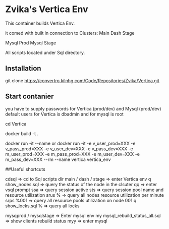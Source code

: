 # Zvika's Vertica Env

This container builds Vertica Env. 

it comed with built in connection to Clusters:
Main
Dash
Stage

Mysql Prod
Mysql Stage

All scripts located under Sql directory.

## Installation

git clone https://convertro.kilnhg.com/Code/Repositories/Zvika/Vertica.git 

## Start contanier

you have to supply passwords for Vertica (prod/dev) and Mysql (prod/dev)
default users for Vertica is dbadmin and for mysql is root

cd Vertica

docker build -t <Your Image Name> .

docker run -it --name <Your Container Name>  <Your Image Name>
or
docker run -it -e v_user_prod=XXX -e v_pass_prod=XXX -e v_user_dev=XXX -e v_pass_dev=XXX -e m_user_prod=XXX -e m_pass_prod=XXX -e m_user_dev=XXX -e m_pass_dev=XXX --rm --name vertica  vertica_env

##Useful shortcuts

cdsql => cd to Sql scripts dir
main / dash / stage => enter Vertica env
q show_nodes.sql => query the status of the node in the clsuter
qq  => enter vsql prompt
ssa => query session active 
sts => query session pool name and resource utilization
srus % => query all nodes resource utilization per minute
srps %001 => query all resource pools utilization on node 001
q show_locks.sql % => query all locks 

mysqprod / mysqlstage => Enter mysql env
my mysql_rebuild_status_all.sql => show clients rebuild status
myy => enter mysql 



